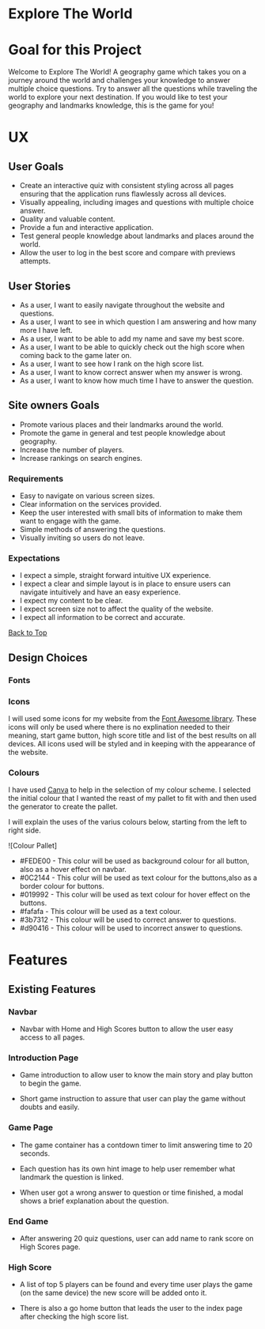 # Explore The World

# Goal for this Project
Welcome to Explore The World! A geography game which takes you on a journey around the world and challenges your knowledge to answer multiple choice questions.
Try to answer all the questions while traveling the world to explore your next destination.
If you would like to test your geography and landmarks knowledge, this is the game for you!

# UX

## User Goals
* Create an interactive quiz with consistent styling across all pages 
  ensuring that the application runs flawlessly across all devices. 
* Visually appealing, including images and questions with multiple choice answer.
* Quality and valuable content.
* Provide a fun and interactive application.
* Test general people knowledge about landmarks and places around the world.
* Allow the user to log in the best score and compare with previews attempts.


## User Stories
* As a user, I want to easily navigate throughout the website and questions.
* As a user, I want to see in which question I am answering and how many more I have left.
* As a user, I want to be able to add my name and save my best score.
* As a user, I want to be able to quickly check out the high score when coming back to the game later on.
* As a user, I want to see how I rank on the high score list.
* As a user, I want to know correct answer when my answer is wrong.
* As a user, I want to know how much time I have to answer the question.


## Site owners Goals
* Promote various places and their landmarks around the world.
* Promote the game in general and test people knowledge about geography. 
* Increase the number of players.
* Increase rankings on search engines.

### Requirements
* Easy to navigate on various screen sizes.
* Clear information on the services provided.
* Keep the user interested with small bits of information to make them want to engage with the game.
* Simple methods of answering the questions.
* Visually inviting so users do not leave.

### Expectations
* I expect a simple, straight forward intuitive UX experience.
* I expect a clear and simple layout is in place to ensure users can navigate intuitively and have an easy experience.
* I expect my content to be clear.
* I expect screen size not to affect the quality of the website.
* I expect all information to be correct and accurate.


[Back to Top](#table-of-contents)


## Design Choices

### Fonts

### Icons
I will used some icons for my website from the [Font Awesome library](https://fontawesome.com/ "Font Awesome"). These icons will only be used where there is no explination needed to their meaning, start game button, high score title and list of the best results on all devices. All icons used will be styled and in keeping with the appearance of the website.

### Colours
I have used [Canva](https://www.canva.com/ "canva") to help in the selection of my colour scheme. I selected the initial colour that I wanted the reast of my pallet to fit with and then used the generator to create the pallet.

I will explain the uses of the varius colours below, starting from the left to right side.

![Colour Pallet]

* #FEDE00 - This colur will be used as background colour for all button, also as a hover effect on navbar.
* #0C2144 - This colur will be used as text colour for the buttons,also as a border colour for buttons.
* #019992 - This colur will be used as text colour for hover effect on the buttons. 
* #fafafa - This colour will be used as a text colour.
* #3b7312 - This colour will be used to correct answer to questions.
* #d90416 - This colour will be used to incorrect answer to questions.

# Features

## Existing Features

### Navbar

* Navbar with Home and High Scores button to allow the user easy access to all pages.
### Introduction Page

* Game introduction to allow user to know the main story and play button to begin the game.

* Short game instruction to assure that user can play the game without doubts and easily.

### Game Page

* The game container has a contdown timer to limit answering time to 20 seconds.

* Each question has its own hint image to help user remember what landmark the question is linked.

* When user got a wrong answer to question or time finished, a modal shows a brief explanation about the question.

### End Game

* After answering 20 quiz questions, user can add name to rank score on High Scores page.

### High Score

* A list of top 5 players can be found and every time user plays the game (on the same device) the new score will be added onto it.

* There is also a go home button that leads the user to the index page after checking the high score list.